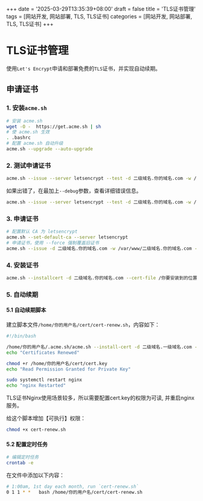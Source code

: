 +++
date = '2025-03-29T13:35:39+08:00'
draft = false
title = 'TLS证书管理'
tags = [网站开发, 网站部署, TLS, TLS证书]
categories = [网站开发, 网站部署, TLS, TLS证书]
+++

# TLS证书管理

使用`Let's Encrypt`申请和部署免费的`TLS`证书，并实现自动续期。

## 申请证书

### 1. 安装`acme.sh`

```bash
# 安装 acme.sh
wget -O -  https://get.acme.sh | sh
# 使 acme.sh 生效
. .bashrc
# 配置 acme.sh 自动升级
acme.sh --upgrade --auto-upgrade
```

### 2. 测试申请证书

```bash
acme.sh --issue --server letsencrypt --test -d 二级域名.你的域名.com -w /var/www/二级域名.你的域名.com --keylength ec-256
```

如果出错了，在最加上`--debug`参数，查看详细错误信息。

```bash
acme.sh --issue --server letsencrypt --test -d 二级域名.你的域名.com -w /var/www/二级域名.你的域名.com --keylength ec-256 --debug
```

### 3. 申请证书
```bash
# 配置默认 CA 为 letsencrypt
acme.sh --set-default-ca --server letsencrypt
# 申请证书，使用 --force 强制覆盖旧证书
acme.sh --issue -d 二级域名.你的域名.com -w /var/www/二级域名.你的域名.com --keylength ec-256 --force
```

### 4. 安装证书
```bash
acme.sh --installcert -d 二级域名.你的域名.com --cert-file /你要安装到的位置/cert.crt --key-file /你要安装到的位置/cert.key --fullchain-file /你要安装到的位置/fullchain.crt --ecc
```

### 5. 自动续期

#### 5.1 自动续期脚本
建立脚本文件`/home/你的用户名/cert/cert-renew.sh`，内容如下：
```bash
#!/bin/bash

/home/你的用户名/.acme.sh/acme.sh --install-cert -d 二级域名.一级域名.com --ecc --fullchain-file /home/你的用户名/cert/fullchain.crt --key-file /home/你的用户名/cert/cert.key
echo "Certificates Renewed"

chmod +r /home/你的用户名/cert/cert.key
echo "Read Permission Granted for Private Key"

sudo systemctl restart nginx
echo "nginx Restarted"
```

TLS证书Nginx使用场景较多，所以需要配置cert.key的权限为可读, 并重启nginx服务。

给这个脚本增加【可执行】权限：
```bash
chmod +x cert-renew.sh
```

#### 5.2 配置定时任务
```bash
# 编辑定时任务
crontab -e
```
在文件中添加以下内容：
```bash
# 1:00am, 1st day each month, run `cert-renew.sh`
0 1 1 * *   bash /home/你的用户名/cert/cert-renew.sh
```